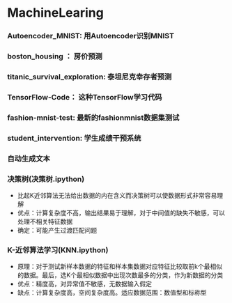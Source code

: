 # MachineLearing
### Autoencoder_MNIST: 用Autoencoder识别MNIST

### boston_housing ： 房价预测

### titanic_survival_exploration: 泰坦尼克幸存者预测

### TensorFlow-Code： 这种TensorFlow学习代码
 
### fashion-mnist-test: 最新的fashionmnist数据集测试

### student_intervention: 学生成绩干预系统

### 自动生成文本

### 决策树(决策树.ipython)
- 比起K近邻算法无法给出数据的内在含义而决策树可以使数据形式非常容易理解
- 优点：计算复杂度不高，输出结果易于理解，对于中间值的缺失不敏感，可以处理不相关特征数据
- 确定：可能产生过渡匹配问题

### K-近邻算法学习(KNN.ipython)
- 原理：对于测试新样本数据的特征和样本集数据对应特征比较取前k个最相似的数据。最后，选K个最相似数据中出现次数最多的分类，作为新数据的分类
- 优点：精度高，对异常值不敏感，无数据输入假定
- 缺点：计算复杂度高，空间复杂度高。适应数据范围：数值型和标称型
